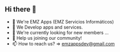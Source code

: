 ## Hi there 👋

- 👋 We're EMZ Apps (EMZ Servicios Informáticos)
- 👀 We Develop apps and services.
- 🌱 We're currently looking for new members ...
- 💞️ Help us joining our community!
- 📫 How to reach us? => emzappsdev@gmail.com
